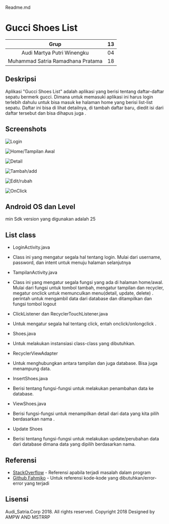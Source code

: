 Readme.md

# Gucci Shoes List
| Grup | 13 |
| :---------------: | :---------------:|
| Audi Martya Putri Winengku | 04 |
| Muhammad Satria Ramadhana Pratama | 18 |

## Deskripsi
Aplikasi "Gucci Shoes List" adalah aplikasi yang berisi tentang daftar-daftar sepatu bermerk gucci. Dimana untuk memasuki aplikasi ini harus login terlebih dahulu untuk bisa masuk ke halaman home yang berisi list-list sepatu. Daftar ini bisa di lihat detailnya, di tambah daftar baru, diedit isi dari daftar tersebut dan bisa dihapus juga .

## Screenshots
![Login](https://github.com/str404/Gucci-Shoes-List/blob/master/imageapp/login.png)

![Home/Tampilan Awal](https://github.com/str404/Gucci-Shoes-List/blob/master/imageapp/home.png)

![Detail](https://github.com/str404/Gucci-Shoes-List/blob/master/imageapp/detail.png)

![Tambah/add](https://github.com/str404/Gucci-Shoes-List/blob/master/imageapp/insert.png)

![Edit/rubah](https://github.com/str404/Gucci-Shoes-List/blob/master/imageapp/edit.png)

![OnClick](https://github.com/str404/Gucci-Shoes-List/blob/master/imageapp/menu.png)

## Android OS dan Level
min Sdk version yang digunakan adalah 25

## List class
+ LoginActivity.java
+ Class ini yang mengatur segala hal tentang login. Mulai dari username, password, dan intent untuk menuju halaman selanjutnya

+ TampilanActivity.java
+ Class ini yang mengatur segala fungsi yang ada di halaman home/awal. Mulai dari fungsi untuk tombol tambah, mengatur tampilan dan recycler, megatur onclick untuk memunculkan menu(detail, update, delete) . perintah untuk mengambil data dari database dan ditampilkan dan fungsi tombol logout

+ ClickListener dan RecyclerTouchListener.java
+ Untuk mengatur segala hal tentang click, entah onclick/onlongclick .

+ Shoes.java
+ Untuk melakukan instansiasi class-class yang dibutuhkan.

+ RecyclerViewAdapter
+ Untuk menghubungkan antara tampilan dan juga database. Bisa juga menampung data.

+ InsertShoes.java
+ Berisi tentang fungsi-fungsi untuk melakukan penambahan data ke database.

+ ViewShoes.java
+ Berisi fungsi-fungsi untuk menampilkan detail dari data yang kita pilih berdasarkan nama .

+ Update Shoes
+ Berisi tentang fungsi-fungsi untuk melakukan update/perubahan data dari database dimana data yang dipilih berdasarkan nama.

## Referensi
* [StackOverflow](https://stackoverflow.com/) - Referensi apabila terjadi masalah dalam program
* [Github Fahmiko](https://github.com/fahmiko/vpnmaker) - Untuk referensi kode-kode yang dibutuhkan/error-error yang terjadi

## Lisensi
Audi_Satria.Corp 2018. All rights reserved. 
Copyright 2018
Designed by AMPW AND MSTRRP
